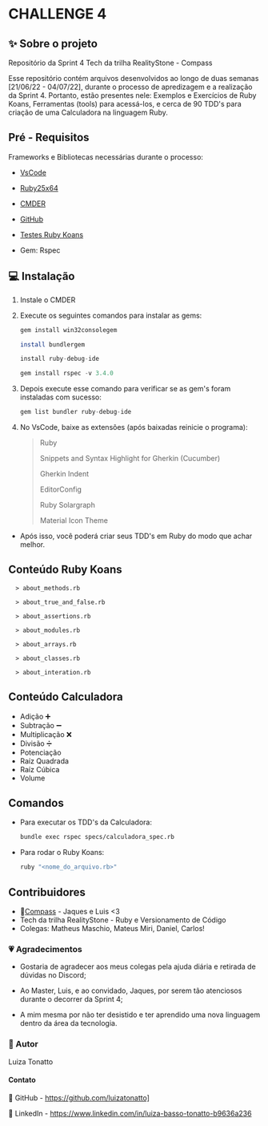 # CHALLENGE 4
<div id="top"></div>

## ✨ Sobre o projeto
Repositório da Sprint 4 Tech da trilha RealityStone - Compass

Esse repositório contém arquivos desenvolvidos ao longo de duas semanas [21/06/22 - 04/07/22], durante o processo de apredizagem e a realização da Sprint 4. Portanto, estão presentes nele: Exemplos e Exercícios de Ruby Koans, Ferramentas (tools) para acessá-los, e cerca de 90 TDD's para criação de uma Calculadora na linguagem Ruby.


## Pré - Requisitos

Frameworks e Bibliotecas necessárias durante o processo:

* [VsCode](https://code.visualstudio.com/)
* [Ruby25x64](https://rubyinstaller.org/downloads/)
* [CMDER](https://cmder.net/)
* [GitHub](https://www.bing.com/ck/a?!&&p=a944a9613a7abbdcc7966dbc2a83fe509f78a378e05c449a7dcb6e2b0e3db9f6JmltdHM9MTY1Njg5MDA2MyZpZ3VpZD01OGIwMTZjMC1jODdiLTRjOGMtOWE0OC04ZTQ0MmQ2YzRhM2UmaW5zaWQ9NTE3OQ&ptn=3&fclid=dfaf5879-fb25-11ec-a1e9-03dc2208b9e4&u=a1aHR0cHM6Ly9naXRodWIuY29tLw&ntb=1)

* [Testes Ruby Koans](http://rubykoans.com/)

* Gem: Rspec


## 💻 Instalação 

1. Instale o CMDER 


2. Execute os seguintes comandos para instalar as gems:
   ```sh
   gem install win32consolegem 
   ```
   ```sh
   install bundlergem
   ```
   ```js
   install ruby-debug-ide
   ```
   ```js
   gem install rspec -v 3.4.0
   ```
   
   
3. Depois execute esse comando para verificar se as gem's foram instaladas com sucesso:

   ```js
   gem list bundler ruby-debug-ide
   ```
   
 4. No VsCode, baixe as extensões (após baixadas reinicie o programa):
   
    > Ruby
    > 
    > Snippets and Syntax Highlight for Gherkin (Cucumber)
    > 
    > Gherkin Indent
    > 
    > EditorConfig
    > 
    > Ruby Solargraph
    > 
    > Material Icon Theme


* Após isso, você poderá criar seus TDD's em Ruby do modo que achar melhor.


## Conteúdo Ruby Koans 

      > about_methods.rb

      > about_true_and_false.rb

      > about_assertions.rb

      > about_modules.rb

      > about_arrays.rb

      > about_classes.rb

      > about_interation.rb
    

## Conteúdo Calculadora 

*  Adição ➕
*  Subtração ➖
*  Multiplicação ❌
*  Divisão ➗
*  Potenciação
*  Raíz Quadrada
*  Raíz Cúbica
*  Volume


## Comandos

* Para executar os TDD's da Calculadora:

   ```sh
   bundle exec rspec specs/calculadora_spec.rb
   ```
  
 * Para rodar o Ruby Koans:

   ```sh
   ruby "<nome_do_arquivo.rb>" 
   ```
   

## Contribuidores

* 🧭[Compass](https://compass.uol/) - Jaques e Luis <3
* Tech da trilha RealityStone - Ruby e Versionamento de Código
* Colegas: Matheus Maschio, Mateus Miri, Daniel, Carlos!


### 💗 Agradecimentos

* Gostaria de agradecer aos meus colegas pela ajuda diária e retirada de dúvidas no Discord;

* Ao Master, Luis, e ao convidado, Jaques, por serem tão atenciosos durante o decorrer da Sprint 4;

* A mim mesma por não ter desistido e ter aprendido uma nova linguagem dentro da área da tecnologia.

### 📍 Autor

Luiza Tonatto


#### Contato

🔗 GitHub - https://github.com/luizatonatto]

🔗 LinkedIn - https://www.linkedin.com/in/luiza-basso-tonatto-b9636a236


